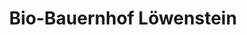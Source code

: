 ---
title: "Bio-Bauernhof Löwenstein"
url: /neuhausen-am-rheinfall/bio-bauernhof-loewenstein/
shop: Hofladen
---